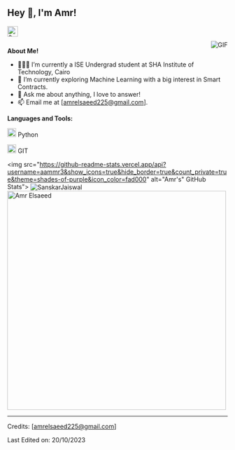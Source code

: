 <h2 title="hello nin my profile"> Hey 👋, I'm Amr!</h2>

<a href="[https://www.linkedin.com/in/sanskar-jaiswal-102b661a3/](https://www.linkedin.com/in/amr-elsaeed-baa721277?utm_source=share&utm_campaign=share_via&utm_content=profile&utm_medium=ios_app )">
  <img align="left" alt="Sanskar's LinkedIn" width="24px" src="https://img.icons8.com/nolan/96/linkedin.png" />
</a>

<br />
<br />


 

  <img align="right" alt="GIF" src="https://media.giphy.com/media/LmNwrBhejkK9EFP504/giphy.gif" />

**About Me!**

- 👨🏽‍💻 I’m currently a ISE Undergrad student at SHA Institute of Technology, Cairo
- 🌱 I’m currently exploring Machine Learning with a big interest in Smart Contracts. 
- 💬 Ask me about anything, I love to answer!
- 📫 Email me at [amrelsaeed225@gmail.com].



**Languages and Tools:**  


<code><img height="20" src="https://img.icons8.com/nolan/96/python.png"></code> Python




<code><img height="20" src="https://img.icons8.com/nolan/96/git.png"></code> GIT

<img src="https://github-readme-stats.vercel.app/api?username=aammr3&show_icons=true&hide_border=true&count_private=true&theme=shades-of-purple&icon_color=fad000" alt="Amr's" GitHub Stats">
<img align="center" src="https://github-readme-streak-stats.herokuapp.com/?user=aammr3&count_private=true&theme=radical" alt="SanskarJaiswal" />
<img align="center" width=500 src="https://github-readme-stats.vercel.app/api/top-langs/?username=aammr3&count_private=true&theme=radical" alt="Amr Elsaeed" />

-----
Credits: [amrelsaeed225@gmail.com]

Last Edited on: 20/10/2023

